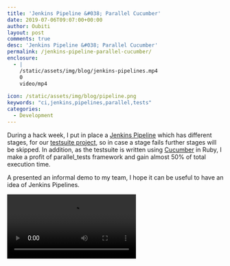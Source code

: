 ```yaml
---
title: 'Jenkins Pipeline &#038; Parallel Cucumber'
date: 2019-07-06T09:07:00+00:00
author: Oubiti
layout: post
comments: true
desc: 'Jenkins Pipeline &#038; Parallel Cucumber'
permalink: /jenkins-pipeline-parallel-cucumber/
enclosure:
  - |
    /static/assets/img/blog/jenkins-pipelines.mp4
    0
    video/mp4
    
icon: /static/assets/img/blog/pipeline.png
keywords: "ci,jenkins,pipelines,parallel,tests"
categories:
  - Development
---
```

During a hack week, I put in place a [Jenkins Pipeline](https://jenkins.io/doc/book/pipeline/) which has different stages, for our [testsuite project](https://github.com/uyuni-project/uyuni/tree/master/testsuite), so in case a stage fails further stages will be skipped. In addition, as the testsuite is written using [Cucumber](https://cucumber.io/) in Ruby, I make a profit of parallel_tests framework and gain almost 50% of total execution time.

A presented an informal demo to my team, I hope it can be useful to have an idea of Jenkins Pipelines.


<video controls preload="auto" src="/static/assets/img/blog/jenkins-pipelines.mp4"></video>

